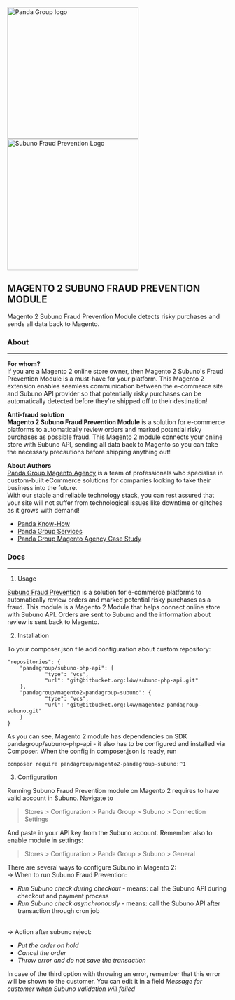 <img src="https://ppnt.poznan.pl/wp-content/uploads/2016/04/panda_group-270x59.jpg)" alt="Panda Group logo" width="300"/>
<img src="https://www.subuno.com/wp-content/uploads/2019/04/cropped-image10-4.png" alt="Subuno Fraud Prevention Logo" width="300"/>

## MAGENTO 2 SUBUNO FRAUD PREVENTION MODULE

Magento 2 Subuno Fraud Prevention Module detects risky purchases and sends all data back to Magento.

### About

---

**For whom?**<br>
If you are a Magento 2 online store owner, then Magento 2 Subuno's Fraud Prevention Module is a must-have for your platform. This Magento 2 extension enables seamless communication between the e-commerce site and Subuno API provider so that potentially risky purchases can be automatically detected before they're shipped off to their destination!

**Anti-fraud solution**<br>
**Magento 2 Subuno Fraud Prevention Module** is a solution for e-commerce platforms to automatically review orders and marked potential risky purchases as possible fraud. This Magento 2 module connects your online store with Subuno API, sending all data back to Magento so you can take the necessary precautions before shipping anything out!

**About Authors**<br>
[Panda Group Magento Agency](https://pandagroup.co/) is a team of professionals who specialise in custom-built eCommerce solutions for companies looking to take their business into the future.
<br>
With our stable and reliable technology stack, you can rest assured that your site will not suffer from technological issues like downtime or glitches as it grows with demand!

* [Panda Know-How](https://pandagroup.co/blog)    
* [Panda Group Services](https://pandagroup.co/services)
* [Panda Group Magento Agency Case Study](https://pandagroup.co/case-study)


### Docs

---

1. Usage

[Subuno Fraud Prevention](https://www.subuno.com/) is a solution for e-commerce platforms to automatically review orders and marked potential risky purchases as a fraud. This module is a Magento 2 Module that helps connect online store with Subuno API. Orders are sent to Subuno and the information about review is sent back to Magento.

2. Installation

To your composer.json file add configuration about custom repository:
```
"repositories": {
    "pandagroup/subuno-php-api": {
            "type": "vcs",
            "url": "git@bitbucket.org:l4w/subuno-php-api.git"
    },
    "pandagroup/magento2-pandagroup-subuno": {
            "type": "vcs",
            "url": "git@bitbucket.org:l4w/magento2-pandagroup-subuno.git"
    }
}
```

As you can see, Magento 2 module has dependencies on SDK pandagroup/subuno-php-api - it also has to be configured and installed via Composer. When the config in composer.json is ready, run
```
composer require pandagroup/magento2-pandagroup-subuno:^1
```

3. Configuration

Running Subuno Fraud Prevention module on Magento 2 requires to have valid account in Subuno. Navigate to 
> Stores > Configuration > Panda Group > Subuno > Connection Settings

And paste in your API key from the Subuno account. Remember also to enable module in settings: 
> Stores > Configuration > Panda Group > Subuno > General

There are several ways to configure Subuno in Magento 2:
<br>-> When to run Subuno Fraud Prevention: 
* <i>Run Subuno check during checkout</i> - means: call the Subuno API during checkout and payment process
* <i>Run Subuno check asynchronously</i> - means: call the Subuno API after transaction through cron job

<br>-> Action after subuno reject:
* <i>Put the order on hold</i>
* <i>Cancel the order</i>
* <i>Throw error and do not save the transaction</i>

In case of the third option with throwing an error, remember that this error will be shown to the customer. You can edit it in a field <i>Message for customer when Subuno validation will failed</i>